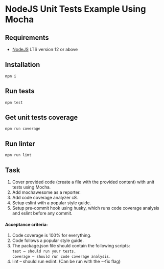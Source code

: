 # NodeJS Unit Tests Example Using Mocha

## Requirements

- [NodeJS](https://nodejs.org/en/) LTS version 12 or above

## Installation

`npm i`

## Run tests

`npm test`

## Get unit tests coverage

`npm run coverage`

## Run linter

`npm run lint`

## Task

1. Cover provided code (create a file with the provided content) with unit tests using Mocha.
1. Add mochawesome as a reporter.
1. Add code coverage analyzer c8.
1. Setup eslint with a popular style guide.
1. Setup pre-commit hook using husky, which runs code coverage analysis and eslint before any commit.

#### Acceptance criteria:

1. Code coverage is 100% for everything.
1. Code follows a popular style guide.
1. The package.json file should contain the following scripts:  
   `test – should run your tests.`  
   `coverage – should run code coverage analysis.`
1. lint – should run eslint. (Can be run with the --fix flag)
